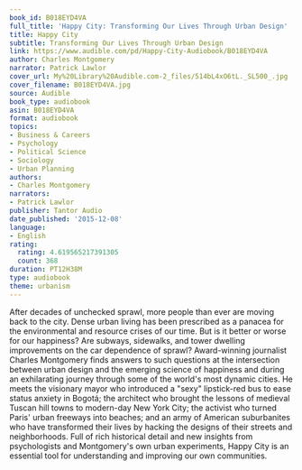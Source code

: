 ```yaml
---
book_id: B018EYD4VA
full_title: 'Happy City: Transforming Our Lives Through Urban Design'
title: Happy City
subtitle: Transforming Our Lives Through Urban Design
link: https://www.audible.com/pd/Happy-City-Audiobook/B018EYD4VA
author: Charles Montgomery
narrator: Patrick Lawlor
cover_url: My%20Library%20Audible.com-2_files/514bL4xO6tL._SL500_.jpg
cover_filename: B018EYD4VA.jpg
source: Audible
book_type: audiobook
asin: B018EYD4VA
format: audiobook
topics:
- Business & Careers
- Psychology
- Political Science
- Sociology
- Urban Planning
authors:
- Charles Montgomery
narrators:
- Patrick Lawlor
publisher: Tantor Audio
date_published: '2015-12-08'
language:
- English
rating:
  rating: 4.619565217391305
  count: 368
duration: PT12H38M
type: audiobook
theme: urbanism
---
```

After decades of unchecked sprawl, more people than ever are moving back to the city. Dense urban living has been prescribed as a panacea for the environmental and resource crises of our time. But is it better or worse for our happiness? Are subways, sidewalks, and tower dwelling improvements on the car dependence of sprawl?
Award-winning journalist Charles Montgomery finds answers to such questions at the intersection between urban design and the emerging science of happiness and during an exhilarating journey through some of the world's most dynamic cities. He meets the visionary mayor who introduced a "sexy" lipstick-red bus to ease status anxiety in Bogotá; the architect who brought the lessons of medieval Tuscan hill towns to modern-day New York City; the activist who turned Paris' urban freeways into beaches; and an army of American suburbanites who have transformed their lives by hacking the designs of their streets and neighborhoods. Full of rich historical detail and new insights from psychologists and Montgomery's own urban experiments, Happy City is an essential tool for understanding and improving our own communities.
